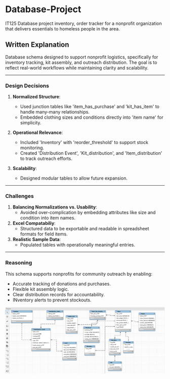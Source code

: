 # Database-Project
IT125 Database project inventory, order tracker for a nonprofit organization that delivers essentials to homeless people in the area.

## Written Explanation
Database schema designed to support nonprofit logistics, specifically for inventory tracking, kit assembly, and outreach distribution. The goal is to reflect real-world workflows while maintaining clarity and scalability.

---
### Design Decisions
1. **Normalized Structure**:
   - Used junction tables like 'item_has_purchase' and 'kit_has_item' to handle many-many relationships.
   - Embedded clothing sizes and conditions directly into 'item name' for simplicity.

2. **Operational Relevance**:
   - Included 'Inventory' with 'reorder_threshold' to  support stock monitoring.
   - Created 'Distribution Event', 'Kit_distribution', and 'Item_distribution' to track outreach efforts.
3. **Scalability**:
   - Designed modular tables to allow future expansion.

---
### Challenges
1. **Balancing Normalizations vs. Usability**:
   - Avoided over-complication by embedding attributes like size and condition into item names.
3. **Excel Compatabiliy**:
   - Structured data to be exportable and readable in spreadsheet formats for field items.
5. **Realistic Sample Data**:
   - Populated tables with operationally meaningful entries.

---
### Reasoning

This schema supports nonprofits for community outreach by enabling:

- Accurate tracking of donations and purchases.
- Flexible kit assembly logic.
- Clear distribution records for accountability.
- INventory alerts to prevent stockouts.

![EER PNG](eer/db_project_eer.png)
